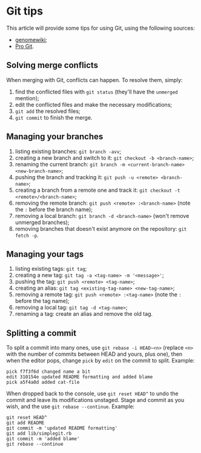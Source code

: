 # Git tips

This article will provide some tips for using Git, using the following sources:

* [genomewiki](http://genomewiki.ucsc.edu/index.php/Resolving_merge_conflicts_in_Git);
* [Pro Git](http://git-scm.com/book).

## Solving merge conflicts

When merging with Git, conflicts can happen. To resolve them, simply:

1. find the conflicted files with `git status`
   (they'll have the `unmerged` mention);
2. edit the conflicted files and make the necessary modifications;
3. `git add` the resolved files;
4. `git commit` to finish the merge.

## Managing your branches

1. listing existing branches: `git branch -avv`;
2. creating a new branch and switch to it: `git checkout -b <branch-name>`;
3. renaming the current branch: `git branch -m <current-branch-name> <new-branch-name>`;
4. pushing the branch and tracking it: `git push -u <remote> <branch-name>`;
5. creating a branch from a remote one and track it: `git checkout -t <remote>/<branch-name>`;
6. removing the remote branch: `git push <remote> :<branch-name>` (note the `:` before the branch name);
7. removing a local branch: `git branch -d <branch-name>` (won't remove unmerged branches);
8. removing branches that doesn't exist anymore on the repository: `git fetch -p`.

## Managing your tags

1. listing existing tags: `git tag`;
2. creating a new tag: `git tag -a <tag-name> -m '<message>'`;
3. pushing the tag: `git push <remote> <tag-name>`;
4. creating an alias: `git tag <existing-tag-name> <new-tag-name>`;
5. removing a remote tag: `git push <remote> :<tag-name>` (note the `:` before the tag name);
6. removing a local tag: `git tag -d <tag-name>`;
7. renaming a tag: create an alias and remove the old tag.

## Splitting a commit

To split a commit into many ones, use `git rebase -i HEAD~<n>`
(replace `<n>` with the number of commits between HEAD and yours, plus one),
then when the editor pops, change `pick` by `edit` on the commit to split. Example:

    pick f7f3f6d changed name a bit
    edit 310154e updated README formatting and added blame
    pick a5f4a0d added cat-file

When dropped back to the console, use `git reset HEAD^` to undo the commit and leave its modifications unstaged.
Stage and commit as you wish, and the use `git rebase --continue`. Example:

    git reset HEAD^
    git add README
    git commit -m 'updated README formatting'
    git add lib/simplegit.rb
    git commit -m 'added blame'
    git rebase --continue
 

